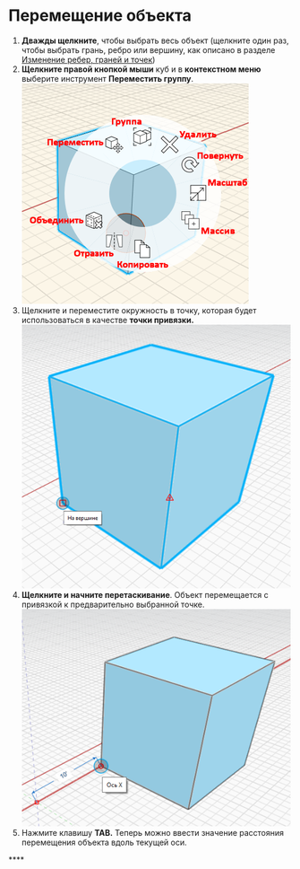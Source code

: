 # Перемещение объекта

1. **Дважды щелкните**, чтобы выбрать весь объект (щелкните один раз, чтобы выбрать грань, ребро или вершину, как описано в разделе [Изменение ребер, граней и точек](modifying-faces-edges-and-points.md)\)
2. **Щелкните правой кнопкой мыши** куб и в **контекстном меню** выберите инструмент **Переместить группу**. ![](../.gitbook/assets/context-menu.png)
3. Щелкните и переместите окружность в точку, которая будет использоваться в качестве **точки привязки.** ![](../.gitbook/assets/snap-point.png)
4. **Щелкните и начните перетаскивание**. Объект перемещается с привязкой к предварительно выбранной точке. ![](../.gitbook/assets/move-object.png)
5. Нажмите клавишу **TAB.** Теперь можно ввести значение расстояния перемещения объекта вдоль текущей оси.

\*\*\*\*

